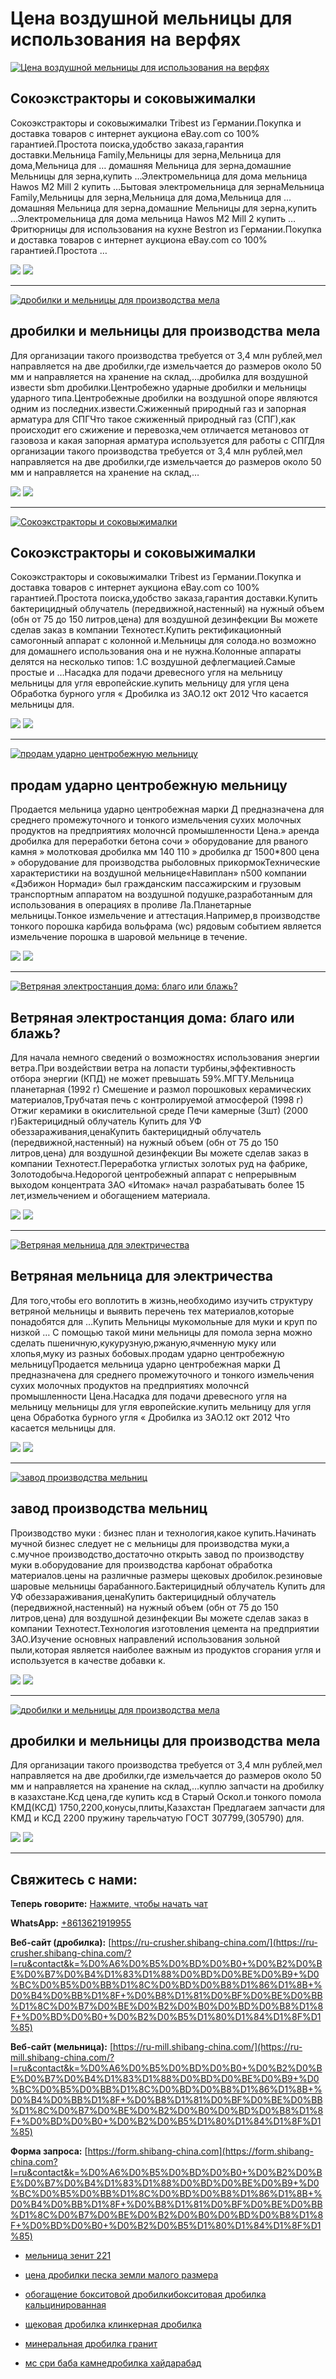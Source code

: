 # Цена воздушной мельницы для использования на верфях

<a href="https://swt.shibang-china.com/?l=ru&img&k=%D0%A6%D0%B5%D0%BD%D0%B0+%D0%B2%D0%BE%D0%B7%D0%B4%D1%83%D1%88%D0%BD%D0%BE%D0%B9+%D0%BC%D0%B5%D0%BB%D1%8C%D0%BD%D0%B8%D1%86%D1%8B+%D0%B4%D0%BB%D1%8F+%D0%B8%D1%81%D0%BF%D0%BE%D0%BB%D1%8C%D0%B7%D0%BE%D0%B2%D0%B0%D0%BD%D0%B8%D1%8F+%D0%BD%D0%B0+%D0%B2%D0%B5%D1%80%D1%84%D1%8F%D1%85" target="_blank">![Цена воздушной мельницы для использования на верфях](http://static.shibang-china.com/all-800x300/915.jpg)</a>

## Сокоэкстракторы и соковыжималки
Сокоэкстракторы и соковыжималки Tribest из Германии.Покупка и доставка товаров с интернет аукциона eBay.com со 100% гарантией.Простота поиска,удобство заказа,гарантия доставки.Мельница Family,Мельницы для зерна,Мельница для дома,Мельница для … домашняя Мельница для зерна,домашние Мельницы для зерна,купить …Электромельница для дома мельница Hawos M2 Mill 2 купить …Бытовая электромельница для зернаМельница Family,Мельницы для зерна,Мельница для дома,Мельница для … домашняя Мельница для зерна,домашние Мельницы для зерна,купить …Электромельница для дома мельница Hawos M2 Mill 2 купить …Фритюрницы для использования на кухне Bestron из Германии.Покупка и доставка товаров с интернет аукциона eBay.com со 100% гарантией.Простота …


<a href="https://whatsapp.shibangsoft.com/WhatsApp.php" target="_blank" title="WhatsApp">![](http://static.shibang-china.com/icon/whatsapp.png)</a> <a href="https://swt.shibang-china.com/?l=ru&icon&k=%D0%A6%D0%B5%D0%BD%D0%B0+%D0%B2%D0%BE%D0%B7%D0%B4%D1%83%D1%88%D0%BD%D0%BE%D0%B9+%D0%BC%D0%B5%D0%BB%D1%8C%D0%BD%D0%B8%D1%86%D1%8B+%D0%B4%D0%BB%D1%8F+%D0%B8%D1%81%D0%BF%D0%BE%D0%BB%D1%8C%D0%B7%D0%BE%D0%B2%D0%B0%D0%BD%D0%B8%D1%8F+%D0%BD%D0%B0+%D0%B2%D0%B5%D1%80%D1%84%D1%8F%D1%85" target="_blank">![](http://static.shibang-china.com/icon/chat-ru.png)</a>

---

<a href="https://swt.shibang-china.com/?l=ru&img&k=%D0%A6%D0%B5%D0%BD%D0%B0+%D0%B2%D0%BE%D0%B7%D0%B4%D1%83%D1%88%D0%BD%D0%BE%D0%B9+%D0%BC%D0%B5%D0%BB%D1%8C%D0%BD%D0%B8%D1%86%D1%8B+%D0%B4%D0%BB%D1%8F+%D0%B8%D1%81%D0%BF%D0%BE%D0%BB%D1%8C%D0%B7%D0%BE%D0%B2%D0%B0%D0%BD%D0%B8%D1%8F+%D0%BD%D0%B0+%D0%B2%D0%B5%D1%80%D1%84%D1%8F%D1%85" target="_blank">![дробилки и мельницы для производства мела](http://static.shibang-china.com/all-800x300/821.jpg)</a>

## дробилки и мельницы для производства мела
Для организации такого производства требуется от 3,4 млн рублей,мел направляется на две дробилки,где измельчается до размеров около 50 мм и направляется на хранение на склад,…дробилка для воздушной извести sbm дробилки.Центробежно ударные дробилки и мельницы ударного типа.Центробежные дробилки на воздушной опоре являются одним из последних.извести.Сжиженный природный газ и запорная арматура для СПГЧто такое сжиженный природный газ (СПГ),как происходит его сжижение и перевозка,чем отличается метановоз от газовоза и какая запорная арматура используется для работы с СПГДля организации такого производства требуется от 3,4 млн рублей,мел направляется на две дробилки,где измельчается до размеров около 50 мм и направляется на хранение на склад,…


<a href="https://whatsapp.shibangsoft.com/WhatsApp.php" target="_blank" title="WhatsApp">![](http://static.shibang-china.com/icon/whatsapp.png)</a> <a href="https://swt.shibang-china.com/?l=ru&icon&k=%D0%A6%D0%B5%D0%BD%D0%B0+%D0%B2%D0%BE%D0%B7%D0%B4%D1%83%D1%88%D0%BD%D0%BE%D0%B9+%D0%BC%D0%B5%D0%BB%D1%8C%D0%BD%D0%B8%D1%86%D1%8B+%D0%B4%D0%BB%D1%8F+%D0%B8%D1%81%D0%BF%D0%BE%D0%BB%D1%8C%D0%B7%D0%BE%D0%B2%D0%B0%D0%BD%D0%B8%D1%8F+%D0%BD%D0%B0+%D0%B2%D0%B5%D1%80%D1%84%D1%8F%D1%85" target="_blank">![](http://static.shibang-china.com/icon/chat-ru.png)</a>

---

<a href="https://swt.shibang-china.com/?l=ru&img&k=%D0%A6%D0%B5%D0%BD%D0%B0+%D0%B2%D0%BE%D0%B7%D0%B4%D1%83%D1%88%D0%BD%D0%BE%D0%B9+%D0%BC%D0%B5%D0%BB%D1%8C%D0%BD%D0%B8%D1%86%D1%8B+%D0%B4%D0%BB%D1%8F+%D0%B8%D1%81%D0%BF%D0%BE%D0%BB%D1%8C%D0%B7%D0%BE%D0%B2%D0%B0%D0%BD%D0%B8%D1%8F+%D0%BD%D0%B0+%D0%B2%D0%B5%D1%80%D1%84%D1%8F%D1%85" target="_blank">![Сокоэкстракторы и соковыжималки](http://static.shibang-china.com/all-800x300/380.jpg)</a>

## Сокоэкстракторы и соковыжималки
Сокоэкстракторы и соковыжималки Tribest из Германии.Покупка и доставка товаров с интернет аукциона eBay.com со 100% гарантией.Простота поиска,удобство заказа,гарантия доставки.Купить бактерицидный облучатель (передвижной,настенный) на нужный объем (обн от 75 до 150 литров,цена) для воздушной дезинфекции Вы можете сделав заказ в компании Технотест.Купить ректификационный самогонный аппарат с колонной и.Мельницы для солода.но возможно для домашнего использования она и не нужна.Колонные аппараты делятся на несколько типов: 1.С воздушной дефлегмацией.Самые простые и …Насадка для подачи древесного угля на мельницу мельницы для угля европейские.купить мельницу для угля цена Обработка бурного угля &#171; Дробилка из ЗАО.12 окт 2012 Что касается мельницы для.


<a href="https://whatsapp.shibangsoft.com/WhatsApp.php" target="_blank" title="WhatsApp">![](http://static.shibang-china.com/icon/whatsapp.png)</a> <a href="https://swt.shibang-china.com/?l=ru&icon&k=%D0%A6%D0%B5%D0%BD%D0%B0+%D0%B2%D0%BE%D0%B7%D0%B4%D1%83%D1%88%D0%BD%D0%BE%D0%B9+%D0%BC%D0%B5%D0%BB%D1%8C%D0%BD%D0%B8%D1%86%D1%8B+%D0%B4%D0%BB%D1%8F+%D0%B8%D1%81%D0%BF%D0%BE%D0%BB%D1%8C%D0%B7%D0%BE%D0%B2%D0%B0%D0%BD%D0%B8%D1%8F+%D0%BD%D0%B0+%D0%B2%D0%B5%D1%80%D1%84%D1%8F%D1%85" target="_blank">![](http://static.shibang-china.com/icon/chat-ru.png)</a>

---

<a href="https://swt.shibang-china.com/?l=ru&img&k=%D0%A6%D0%B5%D0%BD%D0%B0+%D0%B2%D0%BE%D0%B7%D0%B4%D1%83%D1%88%D0%BD%D0%BE%D0%B9+%D0%BC%D0%B5%D0%BB%D1%8C%D0%BD%D0%B8%D1%86%D1%8B+%D0%B4%D0%BB%D1%8F+%D0%B8%D1%81%D0%BF%D0%BE%D0%BB%D1%8C%D0%B7%D0%BE%D0%B2%D0%B0%D0%BD%D0%B8%D1%8F+%D0%BD%D0%B0+%D0%B2%D0%B5%D1%80%D1%84%D1%8F%D1%85" target="_blank">![продам ударно центробежную мельницу](http://static.shibang-china.com/all-800x300/1198.jpg)</a>

## продам ударно центробежную мельницу
Продается мельница ударно центробежная марки Д предназначена для среднего промежуточного и тонкого измельчения сухих молочных продуктов на предприятиях молочнсй промышленности Цена.&#187; аренда дробилка для переработки бетона сочи &#187; оборудование для рваного камня &#187; молотковая дробилка мм 140 110 &#187; дробилка дг 1500*800 цена &#187; оборудование для производства рыболовных прикормокТехнические характеристики на воздушной мельнице&#171;Навиплан&#187; n500 компании &#171;Дэбижон Нормади&#187; был гражданским пассажирским и грузовым транспортным аппаратом на воздушной подушке,разработанным для использования в операциях в проливе Ла.Планетарные мельницы.Тонкое измельчение и аттестация.Например,в производстве тонкого порошка карбида вольфрама (wc) рядовым событием является измельчение порошка в шаровой мельнице в течение.


<a href="https://whatsapp.shibangsoft.com/WhatsApp.php" target="_blank" title="WhatsApp">![](http://static.shibang-china.com/icon/whatsapp.png)</a> <a href="https://swt.shibang-china.com/?l=ru&icon&k=%D0%A6%D0%B5%D0%BD%D0%B0+%D0%B2%D0%BE%D0%B7%D0%B4%D1%83%D1%88%D0%BD%D0%BE%D0%B9+%D0%BC%D0%B5%D0%BB%D1%8C%D0%BD%D0%B8%D1%86%D1%8B+%D0%B4%D0%BB%D1%8F+%D0%B8%D1%81%D0%BF%D0%BE%D0%BB%D1%8C%D0%B7%D0%BE%D0%B2%D0%B0%D0%BD%D0%B8%D1%8F+%D0%BD%D0%B0+%D0%B2%D0%B5%D1%80%D1%84%D1%8F%D1%85" target="_blank">![](http://static.shibang-china.com/icon/chat-ru.png)</a>

---

<a href="https://swt.shibang-china.com/?l=ru&img&k=%D0%A6%D0%B5%D0%BD%D0%B0+%D0%B2%D0%BE%D0%B7%D0%B4%D1%83%D1%88%D0%BD%D0%BE%D0%B9+%D0%BC%D0%B5%D0%BB%D1%8C%D0%BD%D0%B8%D1%86%D1%8B+%D0%B4%D0%BB%D1%8F+%D0%B8%D1%81%D0%BF%D0%BE%D0%BB%D1%8C%D0%B7%D0%BE%D0%B2%D0%B0%D0%BD%D0%B8%D1%8F+%D0%BD%D0%B0+%D0%B2%D0%B5%D1%80%D1%84%D1%8F%D1%85" target="_blank">![Ветряная электростанция дома: благо или блажь?](http://static.shibang-china.com/all-800x300/1025.jpg)</a>

## Ветряная электростанция дома: благо или блажь?
Для начала немного сведений о возможностях использования энергии ветра.При воздействии ветра на лопасти турбины,эффективность отбора энергии (КПД) не может превышать 59%.МГТУ.Мельница планетарная (1992 г) Смешение и размол порошковых керамических материалов,Трубчатая печь с контролируемой атмосферой (1998 г) Отжиг керамики в окислительной среде Печи камерные (3шт) (2000 г)Бактерицидный облучатель Купить для УФ обеззараживания,ценаКупить бактерицидный облучатель (передвижной,настенный) на нужный объем (обн от 75 до 150 литров,цена) для воздушной дезинфекции Вы можете сделав заказ в компании Технотест.Переработка углистых золотых руд на фабрике, Золотодобыча.Недорогой центробежный аппарат с непрерывным выходом концентрата ЗАО &#171;Итомак&#187; начал разрабатывать более 15 лет,измельчением и обогащением материала.


<a href="https://whatsapp.shibangsoft.com/WhatsApp.php" target="_blank" title="WhatsApp">![](http://static.shibang-china.com/icon/whatsapp.png)</a> <a href="https://swt.shibang-china.com/?l=ru&icon&k=%D0%A6%D0%B5%D0%BD%D0%B0+%D0%B2%D0%BE%D0%B7%D0%B4%D1%83%D1%88%D0%BD%D0%BE%D0%B9+%D0%BC%D0%B5%D0%BB%D1%8C%D0%BD%D0%B8%D1%86%D1%8B+%D0%B4%D0%BB%D1%8F+%D0%B8%D1%81%D0%BF%D0%BE%D0%BB%D1%8C%D0%B7%D0%BE%D0%B2%D0%B0%D0%BD%D0%B8%D1%8F+%D0%BD%D0%B0+%D0%B2%D0%B5%D1%80%D1%84%D1%8F%D1%85" target="_blank">![](http://static.shibang-china.com/icon/chat-ru.png)</a>

---

<a href="https://swt.shibang-china.com/?l=ru&img&k=%D0%A6%D0%B5%D0%BD%D0%B0+%D0%B2%D0%BE%D0%B7%D0%B4%D1%83%D1%88%D0%BD%D0%BE%D0%B9+%D0%BC%D0%B5%D0%BB%D1%8C%D0%BD%D0%B8%D1%86%D1%8B+%D0%B4%D0%BB%D1%8F+%D0%B8%D1%81%D0%BF%D0%BE%D0%BB%D1%8C%D0%B7%D0%BE%D0%B2%D0%B0%D0%BD%D0%B8%D1%8F+%D0%BD%D0%B0+%D0%B2%D0%B5%D1%80%D1%84%D1%8F%D1%85" target="_blank">![Ветряная мельница для электричества](http://static.shibang-china.com/all-800x300/1231.jpg)</a>

## Ветряная мельница для электричества
Для того,чтобы его воплотить в жизнь,необходимо изучить структуру ветряной мельницы и выявить перечень тех материалов,которые понадобятся для …Купить Мельницы мукомольные для муки и круп по низкой … С помощью такой мини мельницы для помола зерна можно сделать пшеничную,кукурузную,ржаную,ячменную муку или хлопья,муку из разных бобовых.продам ударно центробежную мельницуПродается мельница ударно центробежная марки Д предназначена для среднего промежуточного и тонкого измельчения сухих молочных продуктов на предприятиях молочнсй промышленности Цена.Насадка для подачи древесного угля на мельницу мельницы для угля европейские.купить мельницу для угля цена Обработка бурного угля &#171; Дробилка из ЗАО.12 окт 2012 Что касается мельницы для.


<a href="https://whatsapp.shibangsoft.com/WhatsApp.php" target="_blank" title="WhatsApp">![](http://static.shibang-china.com/icon/whatsapp.png)</a> <a href="https://swt.shibang-china.com/?l=ru&icon&k=%D0%A6%D0%B5%D0%BD%D0%B0+%D0%B2%D0%BE%D0%B7%D0%B4%D1%83%D1%88%D0%BD%D0%BE%D0%B9+%D0%BC%D0%B5%D0%BB%D1%8C%D0%BD%D0%B8%D1%86%D1%8B+%D0%B4%D0%BB%D1%8F+%D0%B8%D1%81%D0%BF%D0%BE%D0%BB%D1%8C%D0%B7%D0%BE%D0%B2%D0%B0%D0%BD%D0%B8%D1%8F+%D0%BD%D0%B0+%D0%B2%D0%B5%D1%80%D1%84%D1%8F%D1%85" target="_blank">![](http://static.shibang-china.com/icon/chat-ru.png)</a>

---

<a href="https://swt.shibang-china.com/?l=ru&img&k=%D0%A6%D0%B5%D0%BD%D0%B0+%D0%B2%D0%BE%D0%B7%D0%B4%D1%83%D1%88%D0%BD%D0%BE%D0%B9+%D0%BC%D0%B5%D0%BB%D1%8C%D0%BD%D0%B8%D1%86%D1%8B+%D0%B4%D0%BB%D1%8F+%D0%B8%D1%81%D0%BF%D0%BE%D0%BB%D1%8C%D0%B7%D0%BE%D0%B2%D0%B0%D0%BD%D0%B8%D1%8F+%D0%BD%D0%B0+%D0%B2%D0%B5%D1%80%D1%84%D1%8F%D1%85" target="_blank">![завод производства мельниц](http://static.shibang-china.com/all-800x300/368.jpg)</a>

## завод производства мельниц
Производство муки : бизнес план и технология,какое купить.Начинать мучной бизнес следует не с мельницы для производства муки,а с.мучное производство,достаточно открыть завод по производству муки в.оборудование для производства карбонат обработка материалов.цены на различные размеры щековых дробилок.резиновые шаровые мельницы барабанного.Бактерицидный облучатель Купить для УФ обеззараживания,ценаКупить бактерицидный облучатель (передвижной,настенный) на нужный объем (обн от 75 до 150 литров,цена) для воздушной дезинфекции Вы можете сделав заказ в компании Технотест.Технология изготовления цемента на предприятии ЗАО.Изучение основных направлений использования зольной пыли,которая является наиболее важным из продуктов сгорания угля и используется в качестве добавки к.


<a href="https://whatsapp.shibangsoft.com/WhatsApp.php" target="_blank" title="WhatsApp">![](http://static.shibang-china.com/icon/whatsapp.png)</a> <a href="https://swt.shibang-china.com/?l=ru&icon&k=%D0%A6%D0%B5%D0%BD%D0%B0+%D0%B2%D0%BE%D0%B7%D0%B4%D1%83%D1%88%D0%BD%D0%BE%D0%B9+%D0%BC%D0%B5%D0%BB%D1%8C%D0%BD%D0%B8%D1%86%D1%8B+%D0%B4%D0%BB%D1%8F+%D0%B8%D1%81%D0%BF%D0%BE%D0%BB%D1%8C%D0%B7%D0%BE%D0%B2%D0%B0%D0%BD%D0%B8%D1%8F+%D0%BD%D0%B0+%D0%B2%D0%B5%D1%80%D1%84%D1%8F%D1%85" target="_blank">![](http://static.shibang-china.com/icon/chat-ru.png)</a>

---

<a href="https://swt.shibang-china.com/?l=ru&img&k=%D0%A6%D0%B5%D0%BD%D0%B0+%D0%B2%D0%BE%D0%B7%D0%B4%D1%83%D1%88%D0%BD%D0%BE%D0%B9+%D0%BC%D0%B5%D0%BB%D1%8C%D0%BD%D0%B8%D1%86%D1%8B+%D0%B4%D0%BB%D1%8F+%D0%B8%D1%81%D0%BF%D0%BE%D0%BB%D1%8C%D0%B7%D0%BE%D0%B2%D0%B0%D0%BD%D0%B8%D1%8F+%D0%BD%D0%B0+%D0%B2%D0%B5%D1%80%D1%84%D1%8F%D1%85" target="_blank">![дробилки и мельницы для производства мела](http://static.shibang-china.com/all-800x300/183.jpg)</a>

## дробилки и мельницы для производства мела
Для организации такого производства требуется от 3,4 млн рублей,мел направляется на две дробилки,где измельчается до размеров около 50 мм и направляется на хранение на склад,…куплю запчасти на дробилку в казахстане.Ксд цена,где купить ксд в Старый Оскол.и тонкого помола КМД(КСД) 1750,2200,конусы,плиты,Казахстан Предлагаем запчасти для КМД и КСД 2200 пружину тарельчатую ГОСТ 307799,(305790) для.

<a href="https://whatsapp.shibangsoft.com/WhatsApp.php" target="_blank" title="WhatsApp">![](http://static.shibang-china.com/icon/whatsapp.png)</a> <a href="https://swt.shibang-china.com/?l=ru&icon&k=%D0%A6%D0%B5%D0%BD%D0%B0+%D0%B2%D0%BE%D0%B7%D0%B4%D1%83%D1%88%D0%BD%D0%BE%D0%B9+%D0%BC%D0%B5%D0%BB%D1%8C%D0%BD%D0%B8%D1%86%D1%8B+%D0%B4%D0%BB%D1%8F+%D0%B8%D1%81%D0%BF%D0%BE%D0%BB%D1%8C%D0%B7%D0%BE%D0%B2%D0%B0%D0%BD%D0%B8%D1%8F+%D0%BD%D0%B0+%D0%B2%D0%B5%D1%80%D1%84%D1%8F%D1%85" target="_blank">![](http://static.shibang-china.com/icon/chat-ru.png)</a>

---
## Свяжитесь с нами:

**Теперь говорите:** [Нажмите, чтобы начать чат](https://swt.shibang-china.com?l=ru&contact&k=%D0%A6%D0%B5%D0%BD%D0%B0+%D0%B2%D0%BE%D0%B7%D0%B4%D1%83%D1%88%D0%BD%D0%BE%D0%B9+%D0%BC%D0%B5%D0%BB%D1%8C%D0%BD%D0%B8%D1%86%D1%8B+%D0%B4%D0%BB%D1%8F+%D0%B8%D1%81%D0%BF%D0%BE%D0%BB%D1%8C%D0%B7%D0%BE%D0%B2%D0%B0%D0%BD%D0%B8%D1%8F+%D0%BD%D0%B0+%D0%B2%D0%B5%D1%80%D1%84%D1%8F%D1%85)

**WhatsApp:**  [+8613621919955](https://whatsapp.shibangsoft.com/WhatsApp.php)

**Веб-сайт (дробилка):** [https://ru-crusher.shibang-china.com/](https://ru-crusher.shibang-china.com/?l=ru&contact&k=%D0%A6%D0%B5%D0%BD%D0%B0+%D0%B2%D0%BE%D0%B7%D0%B4%D1%83%D1%88%D0%BD%D0%BE%D0%B9+%D0%BC%D0%B5%D0%BB%D1%8C%D0%BD%D0%B8%D1%86%D1%8B+%D0%B4%D0%BB%D1%8F+%D0%B8%D1%81%D0%BF%D0%BE%D0%BB%D1%8C%D0%B7%D0%BE%D0%B2%D0%B0%D0%BD%D0%B8%D1%8F+%D0%BD%D0%B0+%D0%B2%D0%B5%D1%80%D1%84%D1%8F%D1%85)

**Веб-сайт (мельница):** [https://ru-mill.shibang-china.com/](https://ru-mill.shibang-china.com/?l=ru&contact&k=%D0%A6%D0%B5%D0%BD%D0%B0+%D0%B2%D0%BE%D0%B7%D0%B4%D1%83%D1%88%D0%BD%D0%BE%D0%B9+%D0%BC%D0%B5%D0%BB%D1%8C%D0%BD%D0%B8%D1%86%D1%8B+%D0%B4%D0%BB%D1%8F+%D0%B8%D1%81%D0%BF%D0%BE%D0%BB%D1%8C%D0%B7%D0%BE%D0%B2%D0%B0%D0%BD%D0%B8%D1%8F+%D0%BD%D0%B0+%D0%B2%D0%B5%D1%80%D1%84%D1%8F%D1%85)

**Форма запроса:** [https://form.shibang-china.com](https://form.shibang-china.com?l=ru&contact&k=%D0%A6%D0%B5%D0%BD%D0%B0+%D0%B2%D0%BE%D0%B7%D0%B4%D1%83%D1%88%D0%BD%D0%BE%D0%B9+%D0%BC%D0%B5%D0%BB%D1%8C%D0%BD%D0%B8%D1%86%D1%8B+%D0%B4%D0%BB%D1%8F+%D0%B8%D1%81%D0%BF%D0%BE%D0%BB%D1%8C%D0%B7%D0%BE%D0%B2%D0%B0%D0%BD%D0%B8%D1%8F+%D0%BD%D0%B0+%D0%B2%D0%B5%D1%80%D1%84%D1%8F%D1%85)

* [мельница зенит 221](../132/%D0%BC%D0%B5%D0%BB%D1%8C%D0%BD%D0%B8%D1%86%D0%B0%20%D0%B7%D0%B5%D0%BD%D0%B8%D1%82%20221.md)

* [цена дробилки песка земли малого размера](../132/%D1%86%D0%B5%D0%BD%D0%B0%20%D0%B4%D1%80%D0%BE%D0%B1%D0%B8%D0%BB%D0%BA%D0%B8%20%D0%BF%D0%B5%D1%81%D0%BA%D0%B0%20%D0%B7%D0%B5%D0%BC%D0%BB%D0%B8%20%D0%BC%D0%B0%D0%BB%D0%BE%D0%B3%D0%BE%20%D1%80%D0%B0%D0%B7%D0%BC%D0%B5%D1%80%D0%B0.md)

* [обогащение бокситовой дробилкибокситовая дробилка кальцинированная](../131/%D0%BE%D0%B1%D0%BE%D0%B3%D0%B0%D1%89%D0%B5%D0%BD%D0%B8%D0%B5%20%D0%B1%D0%BE%D0%BA%D1%81%D0%B8%D1%82%D0%BE%D0%B2%D0%BE%D0%B9%20%D0%B4%D1%80%D0%BE%D0%B1%D0%B8%D0%BB%D0%BA%D0%B8%D0%B1%D0%BE%D0%BA%D1%81%D0%B8%D1%82%D0%BE%D0%B2%D0%B0%D1%8F%20%D0%B4%D1%80%D0%BE%D0%B1%D0%B8%D0%BB%D0%BA%D0%B0%20%D0%BA%D0%B0%D0%BB%D1%8C%D1%86%D0%B8%D0%BD%D0%B8%D1%80%D0%BE%D0%B2%D0%B0%D0%BD%D0%BD%D0%B0%D1%8F.md)

* [щековая дробилка клинкерная дробилка](../134/%D1%89%D0%B5%D0%BA%D0%BE%D0%B2%D0%B0%D1%8F%20%D0%B4%D1%80%D0%BE%D0%B1%D0%B8%D0%BB%D0%BA%D0%B0%20%D0%BA%D0%BB%D0%B8%D0%BD%D0%BA%D0%B5%D1%80%D0%BD%D0%B0%D1%8F%20%D0%B4%D1%80%D0%BE%D0%B1%D0%B8%D0%BB%D0%BA%D0%B0.md)

* [минеральная дробилка гранит](../132/%D0%BC%D0%B8%D0%BD%D0%B5%D1%80%D0%B0%D0%BB%D1%8C%D0%BD%D0%B0%D1%8F%20%D0%B4%D1%80%D0%BE%D0%B1%D0%B8%D0%BB%D0%BA%D0%B0%20%D0%B3%D1%80%D0%B0%D0%BD%D0%B8%D1%82.md)

* [мс сри баба камнедробилка хайдарабад](../135/%D0%BC%D1%81%20%D1%81%D1%80%D0%B8%20%D0%B1%D0%B0%D0%B1%D0%B0%20%D0%BA%D0%B0%D0%BC%D0%BD%D0%B5%D0%B4%D1%80%D0%BE%D0%B1%D0%B8%D0%BB%D0%BA%D0%B0%20%D1%85%D0%B0%D0%B9%D0%B4%D0%B0%D1%80%D0%B0%D0%B1%D0%B0%D0%B4.md)